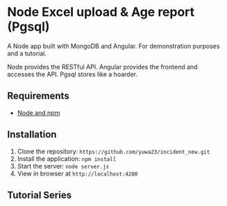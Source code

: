 # Node Excel upload & Age report (Pgsql)

A Node app built with MongoDB and Angular. For demonstration purposes and a tutorial.

Node provides the RESTful API. Angular provides the frontend and accesses the API. Pgsql stores like a hoarder.

## Requirements

- [Node and npm](http://nodejs.org)

## Installation

1. Clone the repository: `https://github.com/yuwa23/incident_new.git`
2. Install the application: `npm install`
3. Start the server: `node server.js`
4. View in browser at `http://localhost:4200`

## Tutorial Series
